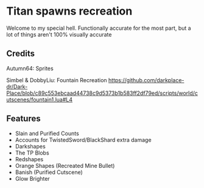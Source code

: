 # Titan spawns recreation 

Welcome to my special hell. Functionally accurate for the most part, but a lot of things aren't 100% visually accurate 

## Credits
Autumn64: Sprites

Simbel & DobbyLiu: Fountain Recreation
https://github.com/darkplace-dr/Dark-Place/blob/c89c553ebcaad44738c9d5373b1b583ff2df79ed/scripts/world/cutscenes/fountain1.lua#L4

## Features

- Slain and Purified Counts
- Accounts for TwistedSword/BlackShard extra damage
- Darkshapes
- The TP Blobs
- Redshapes 
- Orange Shapes (Recreated Mine Bullet)
- Banish (Purified Cutscene)
- Glow Brighter
